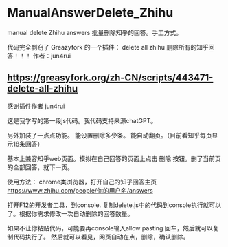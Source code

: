 # ManualAnswerDelete_Zhihu
manual delete Zhihu answers
批量删除知乎的回答。手工方式。

代码完全剽窃了 Greazyfork 的一个插件：
delete all zhihu  删除所有的知乎回答！！！
作者：jun4rui
 
https://greasyfork.org/zh-CN/scripts/443471-delete-all-zhihu
------------
感谢插件作者 jun4rui

这是我学写的第一段js代码。我代码支持来源chatGPT。

另外加装了一点点功能。
能设置删除多少条。
能自动翻页。（目前看知乎每页显示18条回答）

基本上兼容知乎web页面。模拟在自己回答的页面上点击 删除 按钮。删了当前页的全部回答，就下一页。


使用方法：
chrome类浏览器，打开自己的知乎回答主页
https://www.zhihu.com/people/你的用户名/answers

打开F12的开发者工具，到console. 复制delete.js中的代码到console执行就可以了。根据你需求修改一次自动删除的回答数量。

如果不让你粘贴代码，可能要再console输入allow pasting 回车，然后就可以复制代码执行了。
然后就可以看见，网页自动在点，删除，确认删除。
